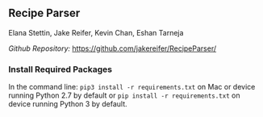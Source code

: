 ## Recipe Parser
Elana Stettin, Jake Reifer, Kevin Chan, Eshan Tarneja

*Github Repository:*  https://github.com/jakereifer/RecipeParser/

### Install Required Packages

In the command line: `pip3 install -r requirements.txt` on Mac or device running Python 2.7 by default or `pip install -r requirements.txt` on device running Python 3 by default.
